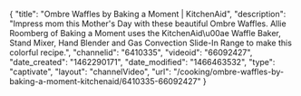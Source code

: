 {
    "title": "Ombre Waffles by Baking a Moment | KitchenAid",
    "description": "Impress mom this Mother's Day with these beautiful Ombre Waffles. Allie Roomberg of Baking a Moment uses the KitchenAid\u00ae Waffle Baker, Stand Mixer, Hand Blender and Gas Convection Slide-In Range to make this colorful recipe.",
    "channelid": "6410335",
    "videoid": "66092427",
    "date_created": "1462290171",
    "date_modified": "1466463532",
    "type": "captivate",
    "layout": "channelVideo",
    "url": "\/cooking\/ombre-waffles-by-baking-a-moment-kitchenaid\/6410335-66092427"
}